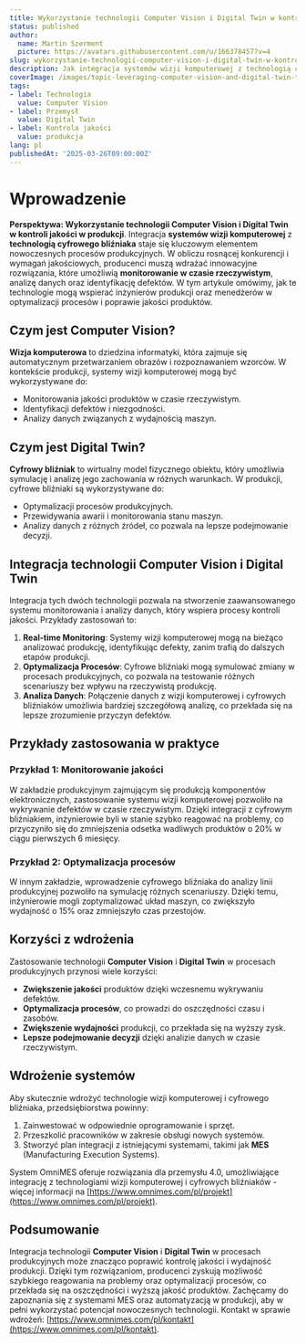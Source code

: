 ```yaml
---
title: Wykorzystanie technologii Computer Vision i Digital Twin w kontroli jakości w produkcji
status: published
author:
  name: Martin Szerment
  picture: https://avatars.githubusercontent.com/u/166378457?v=4
slug: wykorzystanie-technologii-computer-vision-i-digital-twin-w-kontroli-jakosci-w-produkcji
description: Jak integracja systemów wizji komputerowej z technologią cyfrowego bliźniaka może zrewolucjonizować kontrolę jakości w produkcji.
coverImage: /images/topic-leveraging-computer-vision-and-digital-twin-technology-for-enhanced-quality-control-in-manufacturing-processes-exp.png
tags:
- label: Technologia
  value: Computer Vision
- label: Przemysł
  value: Digital Twin
- label: Kontrola jakości
  value: produkcja
lang: pl
publishedAt: '2025-03-26T09:00:00Z'
---
```

# Wprowadzenie

**Perspektywa: Wykorzystanie technologii Computer Vision i Digital Twin w kontroli jakości w produkcji**. Integracja **systemów wizji komputerowej** z **technologią cyfrowego bliźniaka** staje się kluczowym elementem nowoczesnych procesów produkcyjnych. W obliczu rosnącej konkurencji i wymagań jakościowych, producenci muszą wdrażać innowacyjne rozwiązania, które umożliwią **monitorowanie w czasie rzeczywistym**, analizę danych oraz identyfikację defektów. W tym artykule omówimy, jak te technologie mogą wspierać inżynierów produkcji oraz menedżerów w optymalizacji procesów i poprawie jakości produktów.

## Czym jest Computer Vision?
**Wizja komputerowa** to dziedzina informatyki, która zajmuje się automatycznym przetwarzaniem obrazów i rozpoznawaniem wzorców. W kontekście produkcji, systemy wizji komputerowej mogą być wykorzystywane do:
- Monitorowania jakości produktów w czasie rzeczywistym.
- Identyfikacji defektów i niezgodności.
- Analizy danych związanych z wydajnością maszyn.

## Czym jest Digital Twin?
**Cyfrowy bliźniak** to wirtualny model fizycznego obiektu, który umożliwia symulację i analizę jego zachowania w różnych warunkach. W produkcji, cyfrowe bliźniaki są wykorzystywane do:
- Optymalizacji procesów produkcyjnych.
- Przewidywania awarii i monitorowania stanu maszyn.
- Analizy danych z różnych źródeł, co pozwala na lepsze podejmowanie decyzji.

## Integracja technologii Computer Vision i Digital Twin
Integracja tych dwóch technologii pozwala na stworzenie zaawansowanego systemu monitorowania i analizy danych, który wspiera procesy kontroli jakości. Przykłady zastosowań to:
1. **Real-time Monitoring**: Systemy wizji komputerowej mogą na bieżąco analizować produkcję, identyfikując defekty, zanim trafią do dalszych etapów produkcji.
2. **Optymalizacja Procesów**: Cyfrowe bliźniaki mogą symulować zmiany w procesach produkcyjnych, co pozwala na testowanie różnych scenariuszy bez wpływu na rzeczywistą produkcję.
3. **Analiza Danych**: Połączenie danych z wizji komputerowej i cyfrowych bliźniaków umożliwia bardziej szczegółową analizę, co przekłada się na lepsze zrozumienie przyczyn defektów.

## Przykłady zastosowania w praktyce
### Przykład 1: Monitorowanie jakości
W zakładzie produkcyjnym zajmującym się produkcją komponentów elektronicznych, zastosowanie systemu wizji komputerowej pozwoliło na wykrywanie defektów w czasie rzeczywistym. Dzięki integracji z cyfrowym bliźniakiem, inżynierowie byli w stanie szybko reagować na problemy, co przyczyniło się do zmniejszenia odsetka wadliwych produktów o 20% w ciągu pierwszych 6 miesięcy.

### Przykład 2: Optymalizacja procesów
W innym zakładzie, wprowadzenie cyfrowego bliźniaka do analizy linii produkcyjnej pozwoliło na symulację różnych scenariuszy. Dzięki temu, inżynierowie mogli zoptymalizować układ maszyn, co zwiększyło wydajność o 15% oraz zmniejszyło czas przestojów.

## Korzyści z wdrożenia
Zastosowanie technologii **Computer Vision** i **Digital Twin** w procesach produkcyjnych przynosi wiele korzyści:
- **Zwiększenie jakości** produktów dzięki wczesnemu wykrywaniu defektów.
- **Optymalizacja procesów**, co prowadzi do oszczędności czasu i zasobów.
- **Zwiększenie wydajności** produkcji, co przekłada się na wyższy zysk.
- **Lepsze podejmowanie decyzji** dzięki analizie danych w czasie rzeczywistym.

## Wdrożenie systemów
Aby skutecznie wdrożyć technologie wizji komputerowej i cyfrowego bliźniaka, przedsiębiorstwa powinny:
1. Zainwestować w odpowiednie oprogramowanie i sprzęt.
2. Przeszkolić pracowników w zakresie obsługi nowych systemów.
3. Stworzyć plan integracji z istniejącymi systemami, takimi jak **MES** (Manufacturing Execution Systems).

System OmniMES oferuje rozwiązania dla przemysłu 4.0, umożliwiające integrację z technologiami wizji komputerowej i cyfrowych bliźniaków - więcej informacji na [https://www.omnimes.com/pl/projekt](https://www.omnimes.com/pl/projekt).

## Podsumowanie
Integracja technologii **Computer Vision** i **Digital Twin** w procesach produkcyjnych może znacząco poprawić kontrolę jakości i wydajność produkcji. Dzięki tym rozwiązaniom, producenci zyskują możliwość szybkiego reagowania na problemy oraz optymalizacji procesów, co przekłada się na oszczędności i wyższą jakość produktów. Zachęcamy do zapoznania się z systemami MES oraz automatyzacją w produkcji, aby w pełni wykorzystać potencjał nowoczesnych technologii. Kontakt w sprawie wdrożeń: [https://www.omnimes.com/pl/kontakt](https://www.omnimes.com/pl/kontakt).
